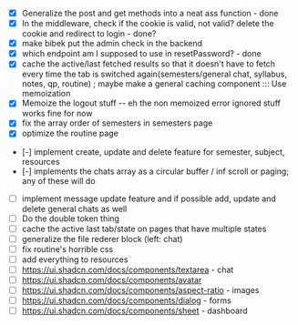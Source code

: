 - [x] Generalize the post and get methods into a neat ass function - done
- [x] In the middleware, check if the cookie is valid, not valid? delete the cookie and redirect to login - done?
- [x] make bibek put the admin check in the backend
- [x] which endpoint am I supposed to use in resetPassword? - done
- [x] cache the active/last fetched results so that it doesn't have to fetch every time the tab is switched again(semesters/general chat, syllabus, notes, qp, routine) ; maybe make a general caching component ::: Use memoization
- [x]  Memoize the logout stuff -- eh the non memoized error ignored stuff works fine for now 
- [x] fix the array order of semesters in semesters page
- [x] optimize the routine page
- [-] implement create, update and delete feature for semester, subject, resources
- [-] implements the chats array as a circular buffer / inf scroll or paging; any of these will do
- [ ] implement message update feature and if possible add, update and delete general chats as well
- [ ] Do the double token thing
- [ ] cache the active last tab/state on pages that have multiple states
- [ ] generalize the file rederer block (left: chat)
- [ ] fix routine's horrible css
- [ ] add everything to resources
- [ ] https://ui.shadcn.com/docs/components/textarea - chat
- [ ] https://ui.shadcn.com/docs/components/avatar 
- [ ] https://ui.shadcn.com/docs/components/aspect-ratio - images
- [ ] https://ui.shadcn.com/docs/components/dialog - forms
- [ ] https://ui.shadcn.com/docs/components/sheet - dashboard
